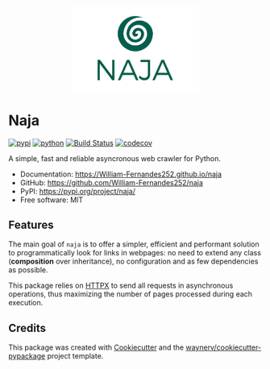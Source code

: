 <div align="center">
  <img style="width: 50%; height: auto" src="docs/assets/logo.png" alt="Naja logo">
</div>

# Naja

[![pypi](https://img.shields.io/pypi/v/naja.svg)](https://pypi.org/project/naja/)
[![python](https://img.shields.io/pypi/pyversions/naja.svg)](https://pypi.org/project/naja/)
[![Build Status](https://github.com/William-Fernandes252/naja/actions/workflows/dev.yml/badge.svg)](https://github.com/William-Fernandes252/naja/actions/workflows/dev.yml)
[![codecov](https://codecov.io/gh/William-Fernandes252/naja/branch/main/graphs/badge.svg)](https://codecov.io/github/William-Fernandes252/naja)

A simple, fast and reliable asyncronous web crawler for Python.

* Documentation: <https://William-Fernandes252.github.io/naja>
* GitHub: <https://github.com/William-Fernandes252/naja>
* PyPI: <https://pypi.org/project/naja/>
* Free software: MIT

## Features

The main goal of `naja` is to offer a simpler, efficient and performant solution to programmatically look for
links  in webpages: no need to extend any class (**composition** over inheritance), no configuration and as few dependencies as possible.

This package relies on [HTTPX](https://www.python-httpx.org/) to send all requests in asynchronous operations, thus maximizing the number of pages processed during each execution.

## Credits

This package was created with [Cookiecutter](https://github.com/audreyr/cookiecutter) and the [waynerv/cookiecutter-pypackage](https://github.com/waynerv/cookiecutter-pypackage) project template.

